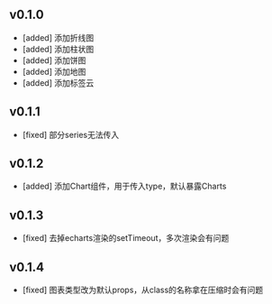 v0.1.0
---------------------------------------

- [added] 添加折线图
- [added] 添加柱状图
- [added] 添加饼图
- [added] 添加地图
- [added] 添加标签云

v0.1.1
---------------------------------------

- [fixed] 部分series无法传入

v0.1.2
---------------------------------------

- [added] 添加Chart组件，用于传入type，默认暴露Charts

v0.1.3
---------------------------------------

- [fixed] 去掉echarts渲染的setTimeout，多次渲染会有问题

v0.1.4
---------------------------------------

- [fixed] 图表类型改为默认props，从class的名称拿在压缩时会有问题
